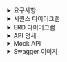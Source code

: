 <details>
<summary>요구사항</summary>

## Description

- **`콘서트 예약 서비스`**를 구현해 봅니다.
- 대기열 시스템을 구축하고, 예약 서비스는 작업가능한 유저만 수행할 수 있도록 해야합니다.
- 사용자는 좌석예약 시에 미리 충전한 잔액을 이용합니다.
- 좌석 예약 요청시에, 결제가 이루어지지 않더라도 일정 시간동안 다른 유저가 해당 좌석에 접근할 수 없도록 합니다.

## Requirements

- 아래 5가지 API 를 구현합니다.
    - 유저 토큰 발급 API
    - 예약 가능 날짜 / 좌석 API
    - 좌석 예약 요청 API
    - 잔액 충전 / 조회 API
    - 결제 API
- 각 기능 및 제약사항에 대해 단위 테스트를 반드시 하나 이상 작성하도록 합니다.
- 다수의 인스턴스로 어플리케이션이 동작하더라도 기능에 문제가 없도록 작성하도록 합니다.
- 동시성 이슈를 고려하여 구현합니다.
- 대기열 개념을 고려해 구현합니다.

## API Specs

1. **`주요` 유저 대기열 토큰 기능**

- 서비스를 이용할 토큰을 발급받는 API를 작성합니다.
- 토큰은 유저의 UUID 와 해당 유저의 대기열을 관리할 수 있는 정보 ( 대기 순서 or 잔여 시간 등 ) 를 포함합니다.
- 이후 모든 API 는 위 토큰을 이용해 대기열 검증을 통과해야 이용 가능합니다.

> 기본적으로 폴링으로 본인의 대기열을 확인한다고 가정하며, 다른 방안 또한 고려해보고 구현해 볼 수 있습니다.
>

2. **`기본` 예약 가능 날짜 / 좌석 API**

- 예약가능한 날짜와 해당 날짜의 좌석을 조회하는 API 를 각각 작성합니다.
- 예약 가능한 날짜 목록을 조회할 수 있습니다.
- 날짜 정보를 입력받아 예약가능한 좌석정보를 조회할 수 있습니다.

> 좌석 정보는 1 ~ 50 까지의 좌석번호로 관리됩니다.
>

3.  **`주요` 좌석 예약 요청 API**

- 날짜와 좌석 정보를 입력받아 좌석을 예약 처리하는 API 를 작성합니다.
- 좌석 예약과 동시에 해당 좌석은 그 유저에게 약 5분간 임시 배정됩니다. ( 시간은 정책에 따라 자율적으로 정의합니다. )
- 만약 배정 시간 내에 결제가 완료되지 않는다면 좌석에 대한 임시 배정은 해제되어야 하며 다른 사용자는 예약할 수 없어야 한다.

4.  **`기본`**  **잔액 충전 / 조회 API**

- 결제에 사용될 금액을 API 를 통해 충전하는 API 를 작성합니다.
- 사용자 식별자 및 충전할 금액을 받아 잔액을 충전합니다.
- 사용자 식별자를 통해 해당 사용자의 잔액을 조회합니다.

5.  **`주요` 결제 API**

- 결제 처리하고 결제 내역을 생성하는 API 를 작성합니다.
- 결제가 완료되면 해당 좌석의 소유권을 유저에게 배정하고 대기열 토큰을 만료시킵니다.


!키포인트!
- 유저간 대기열을 요청 순서대로 정확하게 제공할 방법을 고민해 봅니다.
- 동시에 여러 사용자가 예약 요청을 했을 때, 좌석이 중복으로 배정 가능하지 않도록 합니다.

</details>

<details> <summary>시퀀스 다이어그램</summary>

## <유저 대기열 토큰 발급 API>


```mermaid
sequenceDiagram
    participant 유저
    participant 인증(토큰)
    participant 대기열

    Note over  유저, 대기열 : 유저 대기열 토큰 발급 API
    유저 ->> 인증(토큰) :  API 접근 (토큰 발급 요청)
    인증(토큰) ->>+ 대기열: 대기열 요청
    대기열 ->>- 유저 : 대기열 응답

```

## <잔액 충전/조회 API>


```mermaid
sequenceDiagram
    participant 유저
    participant 인증(토큰)
    participant 잔액

    Note over 유저, 잔액 : 잔액 충전 / 조회 API
    유저 ->>+ 인증(토큰) : API 접근 (토큰 발급 요청)
    인증(토큰) ->>+ 잔액 : 잔액 충전 요청
    잔액 ->>- 유저 :  잔액 조회 응답
```

## <예약 가능 날짜/좌석 API>



```mermaid
sequenceDiagram
    participant 유저
    participant 인증(토큰)
    participant 대기열
    participant 콘서트 예약 가능 정보

    Note over 유저, 콘서트 예약 가능 정보 : 예약 가능 날짜 / 좌석 API
    유저 ->> 인증(토큰) :  API 접근 (토큰 발급 요청)
    인증(토큰) ->> 대기열: 대기열 요청
    대기열 ->>+ 콘서트 예약 가능 정보 : 예약 가능 날짜/좌석 조회 요청
    콘서트 예약 가능 정보 ->>- 유저 : 예약 가능 날짜/좌석 조회 응답
```

## <좌석 예약 요청 API>


```mermaid
sequenceDiagram
    participant 유저
    participant 인증(토큰)
    participant 대기열
    participant 콘서트예약
    participant 결재

    Note over 유저, 결재 : 좌석 예약 요청 API
    유저 ->> 인증(토큰) :  API 접근 (토큰 발급 요청)
    인증(토큰) ->> 대기열: 대기열 요청
    대기열 ->> 콘서트예약 : 좌석 예약 요청
    콘서트예약 ->>+ 결재 : 결재 요청
    결재 ->>- 유저 : 결재 응답

```

</details>




<details>

<summary>ERD 다이어그램</summary>

![ERD](https://github.com/tak-tack/hhplus_3th_reserve/assets/118045239/beb094ed-7f36-4a79-ba0d-d7f5bc2044d8)

</details>

<details>
<summary>API 명세</summary>

- Endpoint - API 의 URL 및 기능을 설명할 수 있는 적절한 HTTP Method <br/>
- Request - Param, Query, Body 등 API 호출 시 전달되어야 할 매개변수 및 데이터<br/>
- Response - API 의 응답 코드, 데이터 등에 대한 명세 및 적절한 예제 <br/>
- Error - API 호출 중 발생할 수 있는 예외 케이스에 대해 명시 <br/>
- Authorization - 필요한 인증, 권한에 대해서도 명시 <br/>

### 1. 유저 대기열 토큰 ###
|               |                                                                                        |
|---------------|----------------------------------------------------------------------------------------|
| Endpoint      | POST /concert/{userId}/Token                                                           |
| Request       | Content-Type : 헤더 : application/json // 매개변수 : Integer userId, Integer concertOptionId |
| Response      | 상태코드 : 200 OK // 본문 {"token": "string"}                                                |
| Error         | 상태코드 : 400 Bad Reqeust                                                                 |
| Authorization |                                                                                        |

### 2. 예약 가능 날짜/좌석 API ###
|               |                                                                                                                            |
|---------------|----------------------------------------------------------------------------------------------------------------------------|
| Endpoint      | GET /concert/{concertId}/availability                                                                                      |
| Request       | Content-Type : 헤더 : application/json // 매개변수 : Integer concertId                                                           |
| Response      | 상태코드 : 200 OK // 본문 {"concertOptionId": "Integer ","availableSeats": [{"date": "2023-07-15","seats": ["01", "02", "03"]}]} |
| Error         | 상태코드 : 400 Bad Reqeust                                                                                                     |
| Authorization | token                                                                                                                      |

### 3. 좌석 예약 요청 API ###
|               |                                                                                             |
|---------------|---------------------------------------------------------------------------------------------|
| Endpoint      | POST /concert/{userId}/reservation                                                          |
| Request       | Content-Type : 헤더 : application/json // 매개변수 : Integer userId, Integer concertOptionId      |
| Response      | 상태코드 : 200 OK // 본문 {"reservationId": "Integer "."concertOptionId":"Integer " ,"seat":"01"} |
| Error         | 상태코드 : 404 Not Found                                                                        |
| Authorization | token                                                                                       |

### 4. 잔액 충전 / 조회 API ###
|               |                                                                                |
|---------------|--------------------------------------------------------------------------------|
| Endpoint      | GET /concert/{userId}/balance                                                  |
| Request       | Content-Type : 헤더 : application/json // 매개변수 : Integer userId, Integer balance |
| Response      | 상태코드 : 200 OK // 본문 {"token": "string","balance" : "Integer"}                  |
| Error         | 상태코드 : 404 Not Found                                                           |
| Authorization | x                                                                              |

### 5. 결재 API ###
|               |                                                                                               |
|---------------|-----------------------------------------------------------------------------------------------|
| Endpoint      | POST GET /concert/{userId}/payment                                                            |
| Request       | Content-Type : 헤더 : application/json // 매개변수 : Integer userId userId, Integer concertOptionId |
| Response      | 상태코드 : 200 OK // 본문 {"token": "string"}                                                       |
| Error         | 상태코드 : 400 404 Bad Not Reqeust Found                                                          |
| Authorization | token                                                                                         |

</details>

<details>
<summary>Mock API</summary>
1. 유저 대기열 토큰

|               |                                                                                |
|---------------|--------------------------------------------------------------------------------|
| Request       | Content-Type : 헤더 : application/json // 매개변수 : Integer userId, Integer concertOptionId |
| Response      | 상태코드 : 200 OK // 본문 {"token": "string"}                                                |


2. 예약 가능 날짜/좌석 API

|               |                                                                                |
|---------------|--------------------------------------------------------------------------------|
| Request       | Content-Type : 헤더 : application/json // 매개변수 : Integer concertId                                                           |
| Response      | 상태코드 : 200 OK // 본문 {"concertOptionId": "Integer ","availableSeats": [{"date": "2023-07-15","seats": ["01", "02", "03"]}]} |

3. 좌석 예약 요청 API

|               |                                                                                |
|---------------|--------------------------------------------------------------------------------|
| Request       | Content-Type : 헤더 : application/json // 매개변수 : Integer userId, Integer concertOptionId      |
| Response      | 상태코드 : 200 OK // 본문 {"reservationId": "Integer "."concertOptionId":"Integer " ,"seat":"01"} |

4. 잔액 충전 / 조회 API

|               |                                                                                |
   |---------------|--------------------------------------------------------------------------------|
   | Request       | Content-Type : 헤더 : application/json // 매개변수 : Integer userId, Integer balance |
   | Response      | 상태코드 : 200 OK // 본문 {"token": "string","balance" : "Integer"}                  |

5.결재 API

|               |                                                                                |
|---------------|--------------------------------------------------------------------------------|
| Request       | Content-Type : 헤더 : application/json // 매개변수 : Integer userId userId, Integer concertOptionId |
| Response      | 상태코드 : 200 OK // 본문 {"token": "string"}                                                       |

</details>

<details>
<summary>Swagger 이미지</summary>

![캡1212](https://github.com/user-attachments/assets/1ea5e253-b563-405e-ab1c-50b2df889dda)

</details>